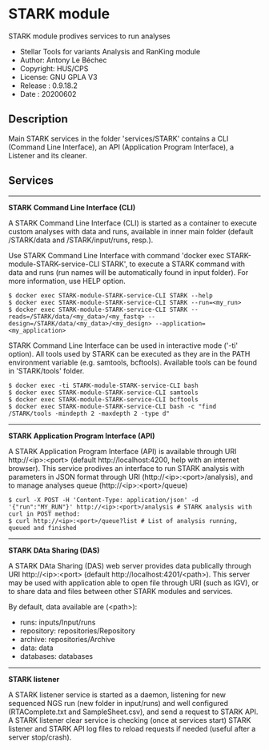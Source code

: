 STARK module
============
STARK module prodives services to run analyses
* Stellar Tools for variants Analysis and RanKing module
* Author: Antony Le Béchec
* Copyright: HUS/CPS
* License: GNU GPLA V3
* Release : 0.9.18.2
* Date : 20200602



Description
-----------


Main STARK services in the folder 'services/STARK' contains a CLI (Command Line Interface), an API (Application Program Interface), a Listener and its cleaner.



Services
---------


---
**STARK Command Line Interface (CLI)**


A STARK Command Line Interface (CLI) is started as a container to execute custom analyses with data and runs, available in inner main folder (default /STARK/data and /STARK/input/runs, resp.).

Use STARK Command Line Interface with command 'docker exec STARK-module-STARK-service-CLI STARK', to execute a STARK command with data and runs (run names will be automatically found in input folder). For more information, use HELP option.

```
$ docker exec STARK-module-STARK-service-CLI STARK --help
$ docker exec STARK-module-STARK-service-CLI STARK --run=<my_run>
$ docker exec STARK-module-STARK-service-CLI STARK --reads=/STARK/data/<my_data>/<my_fastq> --design=/STARK/data/<my_data>/<my_design> --application=<my_application>
```

STARK Command Line Interface can be used in interactive mode ('-ti' option). All tools used by STARK can be executed as they are in the PATH environment variable (e.g. samtools, bcftools). Available tools can be found in 'STARK/tools' folder.

```
$ docker exec -ti STARK-module-STARK-service-CLI bash
$ docker exec STARK-module-STARK-service-CLI samtools
$ docker exec STARK-module-STARK-service-CLI bcftools
$ docker exec STARK-module-STARK-service-CLI bash -c "find /STARK/tools -mindepth 2 -maxdepth 2 -type d"
```

---
**STARK Application Program Interface (API)**


A STARK Application Program Interface (API) is available through URI http://\<ip\>:\<port\> (default http://localhost:4200, help with an internet browser). This service prodives an interface to run STARK analysis with parameters in JSON format through URI (http://\<ip\>:\<port\>/analysis), and to manage analyses queue (http://\<ip\>:\<port\>/queue)

```
$ curl -X POST -H 'Content-Type: application/json' -d '{"run":"MY_RUN"}' http://<ip>:<port>/analysis # STARK analysis with curl in POST method: 
$ curl http://<ip>:<port>/queue?list # List of analysis running, queued and finished
```

---
**STARK DAta Sharing (DAS)**


A STARK DAta Sharing (DAS) web server provides data publically through URI http://\<ip\>:\<port\> (default http://localhost:4201/<path\>). This server may be used with application able to open file through URI (such as IGV), or to share data and files between other STARK modules and services.


By default, data available are (\<path\>):
- runs: inputs/Input/runs
- repository: repositories/Repository 
- archive: repositories/Archive 
- data: data
- databases: databases


---
**STARK listener**


A STARK listener service is started as a daemon, listening for new sequenced NGS run (new folder in input/runs) and well configured (RTAComplete.txt and SampleSheet.csv), and send a request to STARK API. A STARK listener clear service is checking (once at services start) STARK listener and STARK API log files to reload requests if needed (useful after a server stop/crash).

